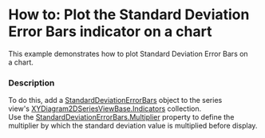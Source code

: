 # How to: Plot the Standard Deviation Error Bars indicator on a chart


This example demonstrates how to plot Standard Deviation Error Bars on a chart.


<h3>Description</h3>

To do this, add a <a href="https://documentation.devexpress.com/#CoreLibraries/clsDevExpressXtraChartsStandardDeviationErrorBarstopic">StandardDeviationErrorBars</a>&nbsp;object to the series view's&nbsp;<a href="https://documentation.devexpress.com/#CoreLibraries/DevExpressXtraChartsXYDiagram2DSeriesViewBase_Indicatorstopic">XYDiagram2DSeriesViewBase.Indicators</a>&nbsp;collection. Use&nbsp;the&nbsp;<a href="https://documentation.devexpress.com/#CoreLibraries/DevExpressXtraChartsStandardDeviationErrorBars_Multipliertopic">StandardDeviationErrorBars.Multiplier</a>&nbsp;property&nbsp;to&nbsp;define the multiplier by which the standard deviation value is multiplied before display.

<br/>


